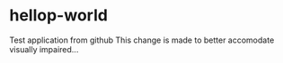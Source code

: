 # hellop-world
Test application from github
This change is made to better accomodate visually impaired...
